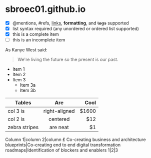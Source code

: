 # sbroec01.github.io

- [x] @mentions, #refs, [links](), **formatting**, and <del>tags</del> supported
- [x] list syntax required (any unordered or ordered list supported)
- [x] this is a complete item
- [ ] this is an incomplete item

As Kanye West said:

> We're living the future so
> the present is our past.


- Item 1
- Item 2
- Item 3
   - Item 3a
   - Item 3b

| Tables        | Are           | Cool  |
| ------------- |:-------------:| -----:|
| col 3 is      | right-aligned | $1600 |
| col 2 is      | centered      |   $12 |
| zebra stripes | are neat      |    $1 |


Column 1|column 2|column £
Co-creating business and architecture blueprints|Co-creating end to end digital transformation roadmaps|Identification of blockers and enablers
1|2|3
